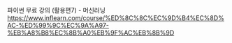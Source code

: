 파이썬 무료 강의 (활용편7) - 머신러닝
https://www.inflearn.com/course/%ED%8C%8C%EC%9D%B4%EC%8D%AC-%ED%99%9C%EC%9A%A97-%EB%A8%B8%EC%8B%A0%EB%9F%AC%EB%8B%9D
